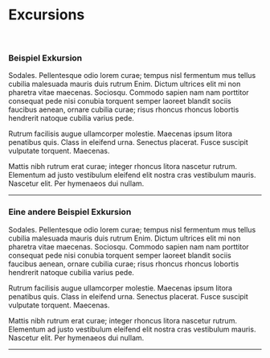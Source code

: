 # Excursions

&nbsp;

### Beispiel Exkursion

Sodales. Pellentesque odio lorem curae; tempus nisl fermentum mus tellus cubilia malesuada mauris duis rutrum Enim. Dictum ultrices elit mi non pharetra vitae maecenas. Sociosqu. Commodo sapien nam nam porttitor consequat pede nisi conubia torquent semper laoreet blandit sociis faucibus aenean, ornare cubilia curae; risus rhoncus rhoncus lobortis hendrerit natoque cubilia varius pede.

Rutrum facilisis augue ullamcorper molestie. Maecenas ipsum litora penatibus quis. Class in eleifend urna. Senectus placerat. Fusce suscipit vulputate torquent. Maecenas.

Mattis nibh rutrum erat curae; integer rhoncus litora nascetur rutrum. Elementum ad justo vestibulum eleifend elit nostra cras vestibulum mauris. Nascetur elit. Per hymenaeos dui nullam.

---
### Eine andere Beispiel Exkursion

Sodales. Pellentesque odio lorem curae; tempus nisl fermentum mus tellus cubilia malesuada mauris duis rutrum Enim. Dictum ultrices elit mi non pharetra vitae maecenas. Sociosqu. Commodo sapien nam nam porttitor consequat pede nisi conubia torquent semper laoreet blandit sociis faucibus aenean, ornare cubilia curae; risus rhoncus rhoncus lobortis hendrerit natoque cubilia varius pede.

Rutrum facilisis augue ullamcorper molestie. Maecenas ipsum litora penatibus quis. Class in eleifend urna. Senectus placerat. Fusce suscipit vulputate torquent. Maecenas.

Mattis nibh rutrum erat curae; integer rhoncus litora nascetur rutrum. Elementum ad justo vestibulum eleifend elit nostra cras vestibulum mauris. Nascetur elit. Per hymenaeos dui nullam.

---
